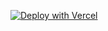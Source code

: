 [![Deploy with Vercel](https://vercel.com/button)][vercel-deploy]


[vercel-deploy]: https://github.com/orgs/tryhuset/dashboard
